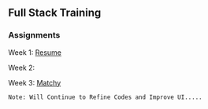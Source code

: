 ## Full Stack Training

### Assignments

Week 1: [Resume](https://umes4ever.github.io/FM-Foundations/Week%201/cv.html)

Week 2: 

Week 3: [Matchy](https://umes4ever.github.io/FM-Foundations/Week%203/Matchy/index.html)


```
Note: Will Continue to Refine Codes and Improve UI.....
```

